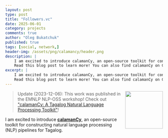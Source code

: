 ```yaml
---
layout: post
type: post
title: "Followers.vc"
date: 2025-06-01
category: projects
comments: true
author: "Oleg Bukatchuk"
published: true
tags: [social, network,]
header-img: /assets/png/calamancy/header.png
description: |
    I am excited to introduce calamanCy, an open-source toolkit for constructing natural language processing pipelines for Tagalog.
    Read this blog post to learn more! You can also find calamanCy on Github: https://github.com/ljvmiranda921/calamanCy
excerpt: |
    I am excited to introduce calamanCy, an open-source toolkit for constructing natural language processing pipelines for Tagalog.
    Read this blog post to learn more! You can also find calamanCy on Github: https://github.com/ljvmiranda921/calamanCy
---
```




<img src="https://raw.githubusercontent.com/ljvmiranda921/calamanCy/master/logo.png" width="120" height="120" align="right" />


> Update (2023-12-06): This work was published in the EMNLP NLP-OSS workshop! Check out ["calamanCy: A Tagalog Natural Language Processing Toolkit"](https://aclanthology.org/2023.nlposs-1.1/)! 

<span class="firstcharacter">I</span> am excited to introduce [**calamanCy**](https://github.com/ljvmiranda921/calamanCy), an open-source toolkit for constructing natural language processing (NLP) pipelines for Tagalog.

